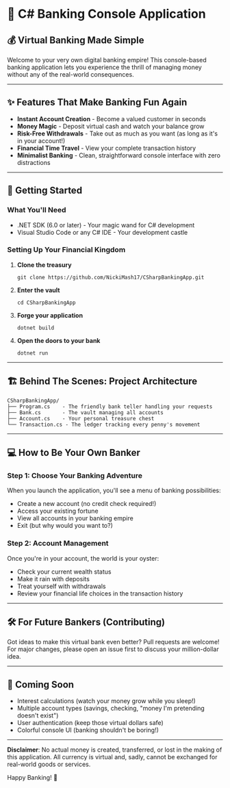 # 🏦 C# Banking Console Application

## 💰 Virtual Banking Made Simple

Welcome to your very own digital banking empire! This console-based banking application lets you experience the thrill of managing money without any of the real-world consequences.

---

## ✨ Features That Make Banking Fun Again

- **Instant Account Creation** - Become a valued customer in seconds
- **Money Magic** - Deposit virtual cash and watch your balance grow
- **Risk-Free Withdrawals** - Take out as much as you want (as long as it's in your account!)
- **Financial Time Travel** - View your complete transaction history
- **Minimalist Banking** - Clean, straightforward console interface with zero distractions

---

## 🚀 Getting Started

### What You'll Need

- .NET SDK (6.0 or later) - Your magic wand for C# development
- Visual Studio Code or any C# IDE - Your development castle

### Setting Up Your Financial Kingdom

1. **Clone the treasury**
   ```
   git clone https://github.com/NickiMash17/CSharpBankingApp.git
   ```

2. **Enter the vault**
   ```
   cd CSharpBankingApp
   ```

3. **Forge your application**
   ```
   dotnet build
   ```

4. **Open the doors to your bank**
   ```
   dotnet run
   ```

---

## 🏗️ Behind The Scenes: Project Architecture

```
CSharpBankingApp/
├── Program.cs    - The friendly bank teller handling your requests
├── Bank.cs       - The vault managing all accounts
├── Account.cs    - Your personal treasure chest
└── Transaction.cs - The ledger tracking every penny's movement
```

---

## 💻 How to Be Your Own Banker

### Step 1: Choose Your Banking Adventure
When you launch the application, you'll see a menu of banking possibilities:
- Create a new account (no credit check required!)
- Access your existing fortune
- View all accounts in your banking empire
- Exit (but why would you want to?)

### Step 2: Account Management
Once you're in your account, the world is your oyster:
- Check your current wealth status
- Make it rain with deposits
- Treat yourself with withdrawals
- Review your financial life choices in the transaction history

---

## 🛠️ For Future Bankers (Contributing)

Got ideas to make this virtual bank even better? Pull requests are welcome! For major changes, please open an issue first to discuss your million-dollar idea.

---

## 🌟 Coming Soon

- Interest calculations (watch your money grow while you sleep!)
- Multiple account types (savings, checking, "money I'm pretending doesn't exist")
- User authentication (keep those virtual dollars safe)
- Colorful console UI (banking shouldn't be boring!)

---

**Disclaimer**: No actual money is created, transferred, or lost in the making of this application. All currency is virtual and, sadly, cannot be exchanged for real-world goods or services.

Happy Banking! 💸